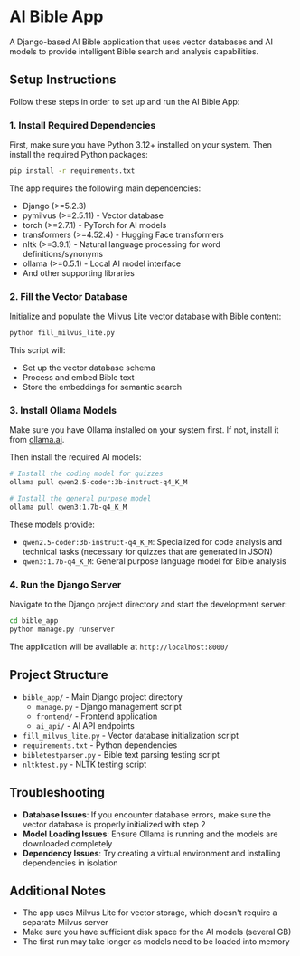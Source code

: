 # AI Bible App

A Django-based AI Bible application that uses vector databases and AI models to provide intelligent Bible search and analysis capabilities.

## Setup Instructions

Follow these steps in order to set up and run the AI Bible App:

### 1. Install Required Dependencies

First, make sure you have Python 3.12+ installed on your system. Then install the required Python packages:

```bash
pip install -r requirements.txt
```

The app requires the following main dependencies:
- Django (>=5.2.3)
- pymilvus (>=2.5.11) - Vector database
- torch (>=2.7.1) - PyTorch for AI models
- transformers (>=4.52.4) - Hugging Face transformers
- nltk (>=3.9.1) - Natural language processing for word definitions/synonyms
- ollama (>=0.5.1) - Local AI model interface
- And other supporting libraries

### 2. Fill the Vector Database

Initialize and populate the Milvus Lite vector database with Bible content:

```bash
python fill_milvus_lite.py
```

This script will:
- Set up the vector database schema
- Process and embed Bible text
- Store the embeddings for semantic search

### 3. Install Ollama Models

Make sure you have Ollama installed on your system first. If not, install it from [ollama.ai](https://ollama.ai/).

Then install the required AI models:

```bash
# Install the coding model for quizzes
ollama pull qwen2.5-coder:3b-instruct-q4_K_M

# Install the general purpose model
ollama pull qwen3:1.7b-q4_K_M
```

These models provide:
- `qwen2.5-coder:3b-instruct-q4_K_M`: Specialized for code analysis and technical tasks (necessary for quizzes that are generated in JSON)
- `qwen3:1.7b-q4_K_M`: General purpose language model for Bible analysis

### 4. Run the Django Server

Navigate to the Django project directory and start the development server:

```bash
cd bible_app
python manage.py runserver
```

The application will be available at `http://localhost:8000/`

## Project Structure

- `bible_app/` - Main Django project directory
  - `manage.py` - Django management script
  - `frontend/` - Frontend application
  - `ai_api/` - AI API endpoints
- `fill_milvus_lite.py` - Vector database initialization script
- `requirements.txt` - Python dependencies
- `bibletestparser.py` - Bible text parsing testing script
- `nltktest.py` - NLTK testing script

## Troubleshooting

- **Database Issues**: If you encounter database errors, make sure the vector database is properly initialized with step 2
- **Model Loading Issues**: Ensure Ollama is running and the models are downloaded completely
- **Dependency Issues**: Try creating a virtual environment and installing dependencies in isolation

## Additional Notes

- The app uses Milvus Lite for vector storage, which doesn't require a separate Milvus server
- Make sure you have sufficient disk space for the AI models (several GB)
- The first run may take longer as models need to be loaded into memory
